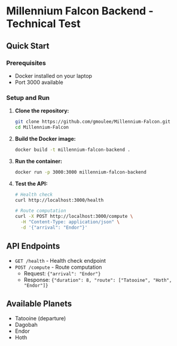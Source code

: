 # Millennium Falcon Backend - Technical Test

## Quick Start

### Prerequisites

- Docker installed on your laptop
- Port 3000 available

### Setup and Run

1. **Clone the repository:**

   ```bash
   git clone https://github.com/gmoulee/Millennium-Falcon.git
   cd Millennium-Falcon
   ```

2. **Build the Docker image:**

   ```bash
   docker build -t millennium-falcon-backend .
   ```

3. **Run the container:**

   ```bash
   docker run -p 3000:3000 millennium-falcon-backend
   ```

4. **Test the API:**

   ```bash
   # Health check
   curl http://localhost:3000/health

   # Route computation
   curl -X POST http://localhost:3000/compute \
     -H "Content-Type: application/json" \
     -d '{"arrival": "Endor"}'
   ```

## API Endpoints

- `GET /health` - Health check endpoint
- `POST /compute` - Route computation
  - Request: `{"arrival": "Endor"}`
  - Response: `{"duration": 8, "route": ["Tatooine", "Hoth", "Endor"]}`

## Available Planets

- Tatooine (departure)
- Dagobah
- Endor
- Hoth

